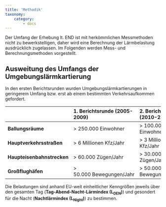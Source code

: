 ```yaml
---
title: 'Methodik'
taxonomy:
    category:
        - docs
---
```

Der Umfang der Erhebung lt. END ist mit herkömmlichen Messmethoden nicht zu bewerkstelligen, daher wird eine Berechnung der Lärmbelastung ausdrücklich zugelassen.
Im Folgenden werden Mess- und Berechnungsmethoden vorgestellt.


## Ausweitung des Umfangs der Umgebungslärmkartierung
In den ersten Berichtsrunden wurden Umgebungslärmkartierungen in geringerem Umfang bzw. erst ab einem bestimmten Verkehrsaufkommen gefordert.

|      | 1. Berichtsrunde (2005-2009) | 2. Berichtsrunde (2010-2014) |
| :------------- | :------------- | :------------- |
| **Ballungsräume** | >&nbsp;250.000&nbsp;Einwohner | > 100.000 Einwohner |
| **Hauptverkehrsstraßen** | >&nbsp;6&nbsp;Millionen&nbsp;Kfz/Jahr | > 3 Millionen Kfz/Jahr |
| **Haupteisenbahnstrecken** | >&nbsp;60.000&nbsp;Zügen/Jahr | > 30.000 Zügen/Jahr |
| **Großflughäfen** | > 50.000&nbsp;Bewegungen/Jahr | > 50.000 Bewegungen/Jahr |


Die Belastungen sind anhand EU-weit einheitlicher Kenngrößen jeweils über den gesamten Tag (**Tag-Abend-Nacht-Lärmindex (L<sub>DEN</sub>)**) und gesondert für die Nacht (**Nachtlärmindex (L<sub>Night</sub>)**) zu bestimmen.
